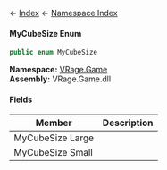 ← [Index](Api-Index) ← [Namespace Index](Namespace-Index)

#### MyCubeSize Enum

```csharp
public enum MyCubeSize
```

**Namespace:** [VRage.Game](VRage.Game)  
**Assembly:** VRage.Game.dll

#### Fields

|Member|Description|
|---|---|
|MyCubeSize Large||
|MyCubeSize Small||

